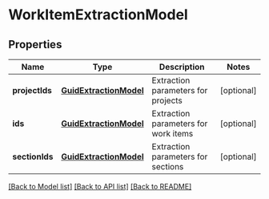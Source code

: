 # WorkItemExtractionModel

## Properties
Name | Type | Description | Notes
------------ | ------------- | ------------- | -------------
**projectIds** | [**GuidExtractionModel**](GuidExtractionModel.md) | Extraction parameters for projects | [optional] 
**ids** | [**GuidExtractionModel**](GuidExtractionModel.md) | Extraction parameters for work items | [optional] 
**sectionIds** | [**GuidExtractionModel**](GuidExtractionModel.md) | Extraction parameters for sections | [optional] 

[[Back to Model list]](../README.md#documentation-for-models) [[Back to API list]](../README.md#documentation-for-api-endpoints) [[Back to README]](../README.md)


